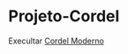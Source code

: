# Projeto-Cordel


Execultar <a href="https://kennedydjalma.github.io/projeto-cordel/" target="_blank">Cordel Moderno</a>
